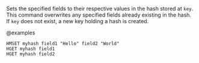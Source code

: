 Sets the specified fields to their respective values in the hash stored at
`key`.
This command overwrites any specified fields already existing in the hash.
If `key` does not exist, a new key holding a hash is created.

@examples

```cli
HMSET myhash field1 "Hello" field2 "World"
HGET myhash field1
HGET myhash field2
```
